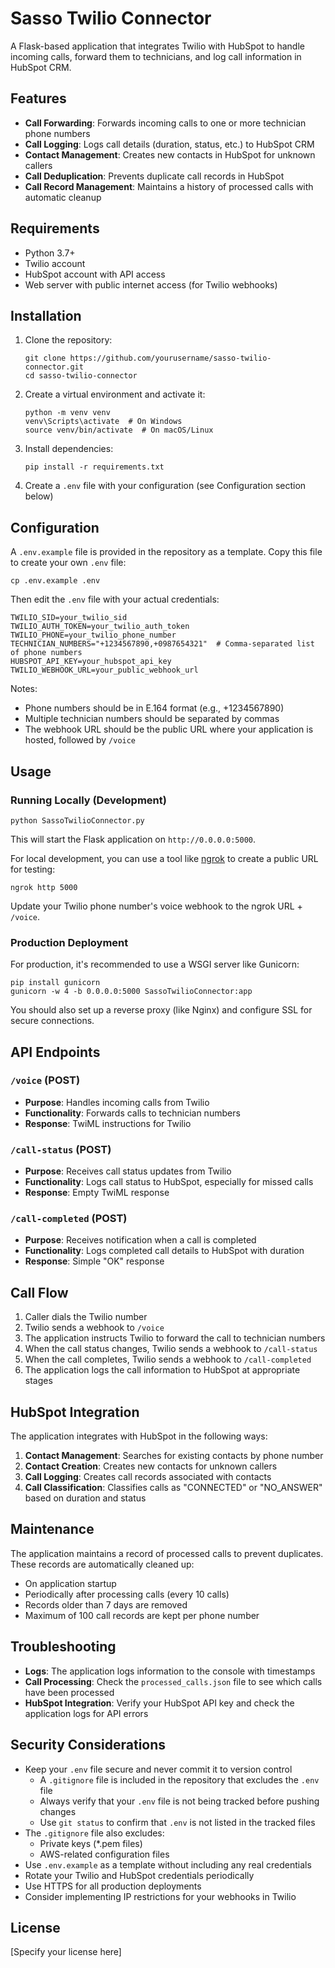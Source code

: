 # Sasso Twilio Connector

A Flask-based application that integrates Twilio with HubSpot to handle incoming calls, forward them to technicians, and log call information in HubSpot CRM.

## Features

- **Call Forwarding**: Forwards incoming calls to one or more technician phone numbers
- **Call Logging**: Logs call details (duration, status, etc.) to HubSpot CRM
- **Contact Management**: Creates new contacts in HubSpot for unknown callers
- **Call Deduplication**: Prevents duplicate call records in HubSpot
- **Call Record Management**: Maintains a history of processed calls with automatic cleanup

## Requirements

- Python 3.7+
- Twilio account
- HubSpot account with API access
- Web server with public internet access (for Twilio webhooks)

## Installation

1. Clone the repository:
   ```
   git clone https://github.com/yourusername/sasso-twilio-connector.git
   cd sasso-twilio-connector
   ```

2. Create a virtual environment and activate it:
   ```
   python -m venv venv
   venv\Scripts\activate  # On Windows
   source venv/bin/activate  # On macOS/Linux
   ```

3. Install dependencies:
   ```
   pip install -r requirements.txt
   ```

4. Create a `.env` file with your configuration (see Configuration section below)

## Configuration

A `.env.example` file is provided in the repository as a template. Copy this file to create your own `.env` file:

```
cp .env.example .env
```

Then edit the `.env` file with your actual credentials:

```
TWILIO_SID=your_twilio_sid
TWILIO_AUTH_TOKEN=your_twilio_auth_token
TWILIO_PHONE=your_twilio_phone_number
TECHNICIAN_NUMBERS="+1234567890,+0987654321"  # Comma-separated list of phone numbers
HUBSPOT_API_KEY=your_hubspot_api_key
TWILIO_WEBHOOK_URL=your_public_webhook_url
```

Notes:
- Phone numbers should be in E.164 format (e.g., +1234567890)
- Multiple technician numbers should be separated by commas
- The webhook URL should be the public URL where your application is hosted, followed by `/voice`

## Usage

### Running Locally (Development)

```
python SassoTwilioConnector.py
```

This will start the Flask application on `http://0.0.0.0:5000`.

For local development, you can use a tool like [ngrok](https://ngrok.com/) to create a public URL for testing:

```
ngrok http 5000
```

Update your Twilio phone number's voice webhook to the ngrok URL + `/voice`.

### Production Deployment

For production, it's recommended to use a WSGI server like Gunicorn:

```
pip install gunicorn
gunicorn -w 4 -b 0.0.0.0:5000 SassoTwilioConnector:app
```

You should also set up a reverse proxy (like Nginx) and configure SSL for secure connections.

## API Endpoints

### `/voice` (POST)
- **Purpose**: Handles incoming calls from Twilio
- **Functionality**: Forwards calls to technician numbers
- **Response**: TwiML instructions for Twilio

### `/call-status` (POST)
- **Purpose**: Receives call status updates from Twilio
- **Functionality**: Logs call status to HubSpot, especially for missed calls
- **Response**: Empty TwiML response

### `/call-completed` (POST)
- **Purpose**: Receives notification when a call is completed
- **Functionality**: Logs completed call details to HubSpot with duration
- **Response**: Simple "OK" response

## Call Flow

1. Caller dials the Twilio number
2. Twilio sends a webhook to `/voice`
3. The application instructs Twilio to forward the call to technician numbers
4. When the call status changes, Twilio sends a webhook to `/call-status`
5. When the call completes, Twilio sends a webhook to `/call-completed`
6. The application logs the call information to HubSpot at appropriate stages

## HubSpot Integration

The application integrates with HubSpot in the following ways:

1. **Contact Management**: Searches for existing contacts by phone number
2. **Contact Creation**: Creates new contacts for unknown callers
3. **Call Logging**: Creates call records associated with contacts
4. **Call Classification**: Classifies calls as "CONNECTED" or "NO_ANSWER" based on duration and status

## Maintenance

The application maintains a record of processed calls to prevent duplicates. These records are automatically cleaned up:

- On application startup
- Periodically after processing calls (every 10 calls)
- Records older than 7 days are removed
- Maximum of 100 call records are kept per phone number

## Troubleshooting

- **Logs**: The application logs information to the console with timestamps
- **Call Processing**: Check the `processed_calls.json` file to see which calls have been processed
- **HubSpot Integration**: Verify your HubSpot API key and check the application logs for API errors

## Security Considerations

- Keep your `.env` file secure and never commit it to version control
  - A `.gitignore` file is included in the repository that excludes the `.env` file
  - Always verify that your `.env` file is not being tracked before pushing changes
  - Use `git status` to confirm that `.env` is not listed in the tracked files
- The `.gitignore` file also excludes:
  - Private keys (*.pem files)
  - AWS-related configuration files
- Use `.env.example` as a template without including any real credentials
- Rotate your Twilio and HubSpot credentials periodically
- Use HTTPS for all production deployments
- Consider implementing IP restrictions for your webhooks in Twilio

## License

[Specify your license here]
